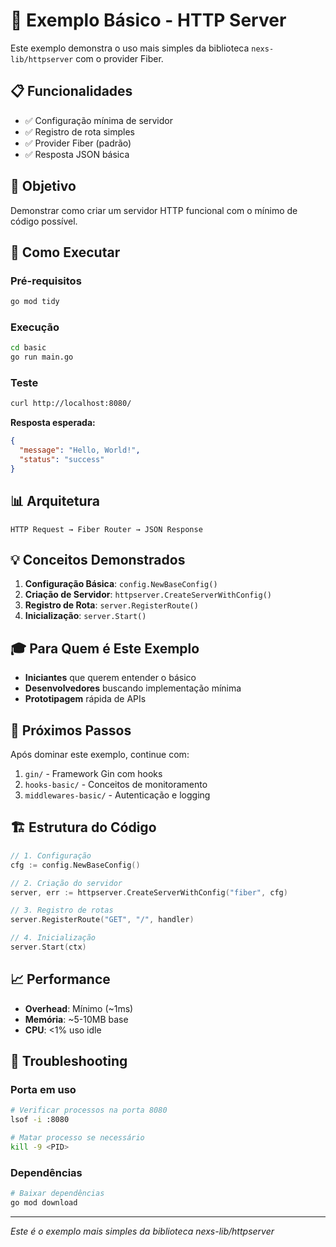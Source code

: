 # 🚀 Exemplo Básico - HTTP Server

Este exemplo demonstra o uso mais simples da biblioteca `nexs-lib/httpserver` com o provider Fiber.

## 📋 Funcionalidades

- ✅ Configuração mínima de servidor
- ✅ Registro de rota simples
- ✅ Provider Fiber (padrão)
- ✅ Resposta JSON básica

## 🎯 Objetivo

Demonstrar como criar um servidor HTTP funcional com o mínimo de código possível.

## 🔧 Como Executar

### Pré-requisitos
```bash
go mod tidy
```

### Execução
```bash
cd basic
go run main.go
```

### Teste
```bash
curl http://localhost:8080/
```

**Resposta esperada:**
```json
{
  "message": "Hello, World!",
  "status": "success"
}
```

## 📊 Arquitetura

```
HTTP Request → Fiber Router → JSON Response
```

## 💡 Conceitos Demonstrados

1. **Configuração Básica**: `config.NewBaseConfig()`
2. **Criação de Servidor**: `httpserver.CreateServerWithConfig()`
3. **Registro de Rota**: `server.RegisterRoute()`
4. **Inicialização**: `server.Start()`

## 🎓 Para Quem é Este Exemplo

- **Iniciantes** que querem entender o básico
- **Desenvolvedores** buscando implementação mínima
- **Prototipagem** rápida de APIs

## 🔗 Próximos Passos

Após dominar este exemplo, continue com:
1. `gin/` - Framework Gin com hooks
2. `hooks-basic/` - Conceitos de monitoramento
3. `middlewares-basic/` - Autenticação e logging

## 🏗️ Estrutura do Código

```go
// 1. Configuração
cfg := config.NewBaseConfig()

// 2. Criação do servidor
server, err := httpserver.CreateServerWithConfig("fiber", cfg)

// 3. Registro de rotas
server.RegisterRoute("GET", "/", handler)

// 4. Inicialização
server.Start(ctx)
```

## 📈 Performance

- **Overhead**: Mínimo (~1ms)
- **Memória**: ~5-10MB base
- **CPU**: <1% uso idle

## 🐛 Troubleshooting

### Porta em uso
```bash
# Verificar processos na porta 8080
lsof -i :8080

# Matar processo se necessário
kill -9 <PID>
```

### Dependências
```bash
# Baixar dependências
go mod download
```

---

*Este é o exemplo mais simples da biblioteca nexs-lib/httpserver*
